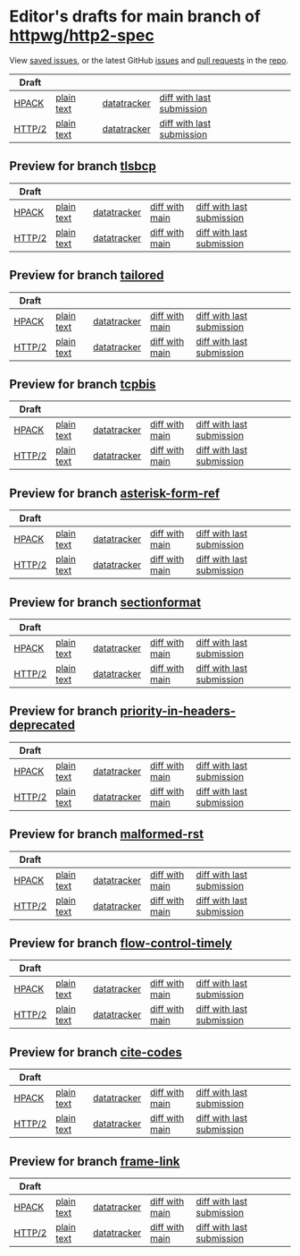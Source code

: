 # Editor's drafts for main branch of [httpwg/http2-spec](https://github.com/httpwg/http2-spec)

View [saved issues](issues.html), or the latest GitHub [issues](https://github.com/httpwg/http2-spec/issues) and [pull requests](https://github.com/httpwg/http2-spec/pulls) in the [repo](https://github.com/httpwg/http2-spec).

| Draft |     |     |     |     |     |     |
| ----- | --- | --- | --- | --- | --- | --- |
| [HPACK](./draft-ietf-httpbis-header-compression.html) |[plain text](./draft-ietf-httpbis-header-compression.txt) |[datatracker](https://datatracker.ietf.org/doc/draft-ietf-httpbis-header-compression) |[diff with last submission](https://www.ietf.org/rfcdiff?url1=draft-ietf-httpbis-header-compression&amp;url2=https://httpwg.github.io/http2-spec/draft-ietf-httpbis-header-compression.txt) | |
| [HTTP/2](./draft-ietf-httpbis-http2bis.html) |[plain text](./draft-ietf-httpbis-http2bis.txt) |[datatracker](https://datatracker.ietf.org/doc/draft-ietf-httpbis-http2bis) |[diff with last submission](https://www.ietf.org/rfcdiff?url1=draft-ietf-httpbis-http2bis&amp;url2=https://httpwg.github.io/http2-spec/draft-ietf-httpbis-http2bis.txt) | |

## Preview for branch [tlsbcp](tlsbcp)

| Draft |     |     |     |     |     |     |
| ----- | --- | --- | --- | --- | --- | --- |
| [HPACK](tlsbcp/draft-ietf-httpbis-header-compression.html) |[plain text](tlsbcp/draft-ietf-httpbis-header-compression.txt) |[datatracker](https://datatracker.ietf.org/doc/draft-ietf-httpbis-header-compression) |[diff with main](https://www.ietf.org/rfcdiff?url1=https://httpwg.github.io/http2-spec/draft-ietf-httpbis-header-compression.txt&amp;url2=https://httpwg.github.io/http2-spec/tlsbcp/draft-ietf-httpbis-header-compression.txt) |[diff with last submission](https://www.ietf.org/rfcdiff?url1=draft-ietf-httpbis-header-compression&amp;url2=https://httpwg.github.io/http2-spec/tlsbcp/draft-ietf-httpbis-header-compression.txt) | |
| [HTTP/2](tlsbcp/draft-ietf-httpbis-http2bis.html) |[plain text](tlsbcp/draft-ietf-httpbis-http2bis.txt) |[datatracker](https://datatracker.ietf.org/doc/draft-ietf-httpbis-http2bis) |[diff with main](https://www.ietf.org/rfcdiff?url1=https://httpwg.github.io/http2-spec/draft-ietf-httpbis-http2bis.txt&amp;url2=https://httpwg.github.io/http2-spec/tlsbcp/draft-ietf-httpbis-http2bis.txt) |[diff with last submission](https://www.ietf.org/rfcdiff?url1=draft-ietf-httpbis-http2bis&amp;url2=https://httpwg.github.io/http2-spec/tlsbcp/draft-ietf-httpbis-http2bis.txt) | |

## Preview for branch [tailored](tailored)

| Draft |     |     |     |     |     |     |
| ----- | --- | --- | --- | --- | --- | --- |
| [HPACK](tailored/draft-ietf-httpbis-header-compression.html) |[plain text](tailored/draft-ietf-httpbis-header-compression.txt) |[datatracker](https://datatracker.ietf.org/doc/draft-ietf-httpbis-header-compression) |[diff with main](https://www.ietf.org/rfcdiff?url1=https://httpwg.github.io/http2-spec/draft-ietf-httpbis-header-compression.txt&amp;url2=https://httpwg.github.io/http2-spec/tailored/draft-ietf-httpbis-header-compression.txt) |[diff with last submission](https://www.ietf.org/rfcdiff?url1=draft-ietf-httpbis-header-compression&amp;url2=https://httpwg.github.io/http2-spec/tailored/draft-ietf-httpbis-header-compression.txt) | |
| [HTTP/2](tailored/draft-ietf-httpbis-http2bis.html) |[plain text](tailored/draft-ietf-httpbis-http2bis.txt) |[datatracker](https://datatracker.ietf.org/doc/draft-ietf-httpbis-http2bis) |[diff with main](https://www.ietf.org/rfcdiff?url1=https://httpwg.github.io/http2-spec/draft-ietf-httpbis-http2bis.txt&amp;url2=https://httpwg.github.io/http2-spec/tailored/draft-ietf-httpbis-http2bis.txt) |[diff with last submission](https://www.ietf.org/rfcdiff?url1=draft-ietf-httpbis-http2bis&amp;url2=https://httpwg.github.io/http2-spec/tailored/draft-ietf-httpbis-http2bis.txt) | |

## Preview for branch [tcpbis](tcpbis)

| Draft |     |     |     |     |     |     |
| ----- | --- | --- | --- | --- | --- | --- |
| [HPACK](tcpbis/draft-ietf-httpbis-header-compression.html) |[plain text](tcpbis/draft-ietf-httpbis-header-compression.txt) |[datatracker](https://datatracker.ietf.org/doc/draft-ietf-httpbis-header-compression) |[diff with main](https://www.ietf.org/rfcdiff?url1=https://httpwg.github.io/http2-spec/draft-ietf-httpbis-header-compression.txt&amp;url2=https://httpwg.github.io/http2-spec/tcpbis/draft-ietf-httpbis-header-compression.txt) |[diff with last submission](https://www.ietf.org/rfcdiff?url1=draft-ietf-httpbis-header-compression&amp;url2=https://httpwg.github.io/http2-spec/tcpbis/draft-ietf-httpbis-header-compression.txt) | |
| [HTTP/2](tcpbis/draft-ietf-httpbis-http2bis.html) |[plain text](tcpbis/draft-ietf-httpbis-http2bis.txt) |[datatracker](https://datatracker.ietf.org/doc/draft-ietf-httpbis-http2bis) |[diff with main](https://www.ietf.org/rfcdiff?url1=https://httpwg.github.io/http2-spec/draft-ietf-httpbis-http2bis.txt&amp;url2=https://httpwg.github.io/http2-spec/tcpbis/draft-ietf-httpbis-http2bis.txt) |[diff with last submission](https://www.ietf.org/rfcdiff?url1=draft-ietf-httpbis-http2bis&amp;url2=https://httpwg.github.io/http2-spec/tcpbis/draft-ietf-httpbis-http2bis.txt) | |

## Preview for branch [asterisk-form-ref](asterisk-form-ref)

| Draft |     |     |     |     |     |     |
| ----- | --- | --- | --- | --- | --- | --- |
| [HPACK](asterisk-form-ref/draft-ietf-httpbis-header-compression.html) |[plain text](asterisk-form-ref/draft-ietf-httpbis-header-compression.txt) |[datatracker](https://datatracker.ietf.org/doc/draft-ietf-httpbis-header-compression) |[diff with main](https://www.ietf.org/rfcdiff?url1=https://httpwg.github.io/http2-spec/draft-ietf-httpbis-header-compression.txt&amp;url2=https://httpwg.github.io/http2-spec/asterisk-form-ref/draft-ietf-httpbis-header-compression.txt) |[diff with last submission](https://www.ietf.org/rfcdiff?url1=draft-ietf-httpbis-header-compression&amp;url2=https://httpwg.github.io/http2-spec/asterisk-form-ref/draft-ietf-httpbis-header-compression.txt) | |
| [HTTP/2](asterisk-form-ref/draft-ietf-httpbis-http2bis.html) |[plain text](asterisk-form-ref/draft-ietf-httpbis-http2bis.txt) |[datatracker](https://datatracker.ietf.org/doc/draft-ietf-httpbis-http2bis) |[diff with main](https://www.ietf.org/rfcdiff?url1=https://httpwg.github.io/http2-spec/draft-ietf-httpbis-http2bis.txt&amp;url2=https://httpwg.github.io/http2-spec/asterisk-form-ref/draft-ietf-httpbis-http2bis.txt) |[diff with last submission](https://www.ietf.org/rfcdiff?url1=draft-ietf-httpbis-http2bis&amp;url2=https://httpwg.github.io/http2-spec/asterisk-form-ref/draft-ietf-httpbis-http2bis.txt) | |

## Preview for branch [sectionformat](sectionformat)

| Draft |     |     |     |     |     |     |
| ----- | --- | --- | --- | --- | --- | --- |
| [HPACK](sectionformat/draft-ietf-httpbis-header-compression.html) |[plain text](sectionformat/draft-ietf-httpbis-header-compression.txt) |[datatracker](https://datatracker.ietf.org/doc/draft-ietf-httpbis-header-compression) |[diff with main](https://www.ietf.org/rfcdiff?url1=https://httpwg.github.io/http2-spec/draft-ietf-httpbis-header-compression.txt&amp;url2=https://httpwg.github.io/http2-spec/sectionformat/draft-ietf-httpbis-header-compression.txt) |[diff with last submission](https://www.ietf.org/rfcdiff?url1=draft-ietf-httpbis-header-compression&amp;url2=https://httpwg.github.io/http2-spec/sectionformat/draft-ietf-httpbis-header-compression.txt) | |
| [HTTP/2](sectionformat/draft-ietf-httpbis-http2bis.html) |[plain text](sectionformat/draft-ietf-httpbis-http2bis.txt) |[datatracker](https://datatracker.ietf.org/doc/draft-ietf-httpbis-http2bis) |[diff with main](https://www.ietf.org/rfcdiff?url1=https://httpwg.github.io/http2-spec/draft-ietf-httpbis-http2bis.txt&amp;url2=https://httpwg.github.io/http2-spec/sectionformat/draft-ietf-httpbis-http2bis.txt) |[diff with last submission](https://www.ietf.org/rfcdiff?url1=draft-ietf-httpbis-http2bis&amp;url2=https://httpwg.github.io/http2-spec/sectionformat/draft-ietf-httpbis-http2bis.txt) | |

## Preview for branch [priority-in-headers-deprecated](priority-in-headers-deprecated)

| Draft |     |     |     |     |     |     |
| ----- | --- | --- | --- | --- | --- | --- |
| [HPACK](priority-in-headers-deprecated/draft-ietf-httpbis-header-compression.html) |[plain text](priority-in-headers-deprecated/draft-ietf-httpbis-header-compression.txt) |[datatracker](https://datatracker.ietf.org/doc/draft-ietf-httpbis-header-compression) |[diff with main](https://www.ietf.org/rfcdiff?url1=https://httpwg.github.io/http2-spec/draft-ietf-httpbis-header-compression.txt&amp;url2=https://httpwg.github.io/http2-spec/priority-in-headers-deprecated/draft-ietf-httpbis-header-compression.txt) |[diff with last submission](https://www.ietf.org/rfcdiff?url1=draft-ietf-httpbis-header-compression&amp;url2=https://httpwg.github.io/http2-spec/priority-in-headers-deprecated/draft-ietf-httpbis-header-compression.txt) | |
| [HTTP/2](priority-in-headers-deprecated/draft-ietf-httpbis-http2bis.html) |[plain text](priority-in-headers-deprecated/draft-ietf-httpbis-http2bis.txt) |[datatracker](https://datatracker.ietf.org/doc/draft-ietf-httpbis-http2bis) |[diff with main](https://www.ietf.org/rfcdiff?url1=https://httpwg.github.io/http2-spec/draft-ietf-httpbis-http2bis.txt&amp;url2=https://httpwg.github.io/http2-spec/priority-in-headers-deprecated/draft-ietf-httpbis-http2bis.txt) |[diff with last submission](https://www.ietf.org/rfcdiff?url1=draft-ietf-httpbis-http2bis&amp;url2=https://httpwg.github.io/http2-spec/priority-in-headers-deprecated/draft-ietf-httpbis-http2bis.txt) | |

## Preview for branch [malformed-rst](malformed-rst)

| Draft |     |     |     |     |     |     |
| ----- | --- | --- | --- | --- | --- | --- |
| [HPACK](malformed-rst/draft-ietf-httpbis-header-compression.html) |[plain text](malformed-rst/draft-ietf-httpbis-header-compression.txt) |[datatracker](https://datatracker.ietf.org/doc/draft-ietf-httpbis-header-compression) |[diff with main](https://www.ietf.org/rfcdiff?url1=https://httpwg.github.io/http2-spec/draft-ietf-httpbis-header-compression.txt&amp;url2=https://httpwg.github.io/http2-spec/malformed-rst/draft-ietf-httpbis-header-compression.txt) |[diff with last submission](https://www.ietf.org/rfcdiff?url1=draft-ietf-httpbis-header-compression&amp;url2=https://httpwg.github.io/http2-spec/malformed-rst/draft-ietf-httpbis-header-compression.txt) | |
| [HTTP/2](malformed-rst/draft-ietf-httpbis-http2bis.html) |[plain text](malformed-rst/draft-ietf-httpbis-http2bis.txt) |[datatracker](https://datatracker.ietf.org/doc/draft-ietf-httpbis-http2bis) |[diff with main](https://www.ietf.org/rfcdiff?url1=https://httpwg.github.io/http2-spec/draft-ietf-httpbis-http2bis.txt&amp;url2=https://httpwg.github.io/http2-spec/malformed-rst/draft-ietf-httpbis-http2bis.txt) |[diff with last submission](https://www.ietf.org/rfcdiff?url1=draft-ietf-httpbis-http2bis&amp;url2=https://httpwg.github.io/http2-spec/malformed-rst/draft-ietf-httpbis-http2bis.txt) | |

## Preview for branch [flow-control-timely](flow-control-timely)

| Draft |     |     |     |     |     |     |
| ----- | --- | --- | --- | --- | --- | --- |
| [HPACK](flow-control-timely/draft-ietf-httpbis-header-compression.html) |[plain text](flow-control-timely/draft-ietf-httpbis-header-compression.txt) |[datatracker](https://datatracker.ietf.org/doc/draft-ietf-httpbis-header-compression) |[diff with main](https://www.ietf.org/rfcdiff?url1=https://httpwg.github.io/http2-spec/draft-ietf-httpbis-header-compression.txt&amp;url2=https://httpwg.github.io/http2-spec/flow-control-timely/draft-ietf-httpbis-header-compression.txt) |[diff with last submission](https://www.ietf.org/rfcdiff?url1=draft-ietf-httpbis-header-compression&amp;url2=https://httpwg.github.io/http2-spec/flow-control-timely/draft-ietf-httpbis-header-compression.txt) | |
| [HTTP/2](flow-control-timely/draft-ietf-httpbis-http2bis.html) |[plain text](flow-control-timely/draft-ietf-httpbis-http2bis.txt) |[datatracker](https://datatracker.ietf.org/doc/draft-ietf-httpbis-http2bis) |[diff with main](https://www.ietf.org/rfcdiff?url1=https://httpwg.github.io/http2-spec/draft-ietf-httpbis-http2bis.txt&amp;url2=https://httpwg.github.io/http2-spec/flow-control-timely/draft-ietf-httpbis-http2bis.txt) |[diff with last submission](https://www.ietf.org/rfcdiff?url1=draft-ietf-httpbis-http2bis&amp;url2=https://httpwg.github.io/http2-spec/flow-control-timely/draft-ietf-httpbis-http2bis.txt) | |

## Preview for branch [cite-codes](cite-codes)

| Draft |     |     |     |     |     |     |
| ----- | --- | --- | --- | --- | --- | --- |
| [HPACK](cite-codes/draft-ietf-httpbis-header-compression.html) |[plain text](cite-codes/draft-ietf-httpbis-header-compression.txt) |[datatracker](https://datatracker.ietf.org/doc/draft-ietf-httpbis-header-compression) |[diff with main](https://www.ietf.org/rfcdiff?url1=https://httpwg.github.io/http2-spec/draft-ietf-httpbis-header-compression.txt&amp;url2=https://httpwg.github.io/http2-spec/cite-codes/draft-ietf-httpbis-header-compression.txt) |[diff with last submission](https://www.ietf.org/rfcdiff?url1=draft-ietf-httpbis-header-compression&amp;url2=https://httpwg.github.io/http2-spec/cite-codes/draft-ietf-httpbis-header-compression.txt) | |
| [HTTP/2](cite-codes/draft-ietf-httpbis-http2bis.html) |[plain text](cite-codes/draft-ietf-httpbis-http2bis.txt) |[datatracker](https://datatracker.ietf.org/doc/draft-ietf-httpbis-http2bis) |[diff with main](https://www.ietf.org/rfcdiff?url1=https://httpwg.github.io/http2-spec/draft-ietf-httpbis-http2bis.txt&amp;url2=https://httpwg.github.io/http2-spec/cite-codes/draft-ietf-httpbis-http2bis.txt) |[diff with last submission](https://www.ietf.org/rfcdiff?url1=draft-ietf-httpbis-http2bis&amp;url2=https://httpwg.github.io/http2-spec/cite-codes/draft-ietf-httpbis-http2bis.txt) | |

## Preview for branch [frame-link](frame-link)

| Draft |     |     |     |     |     |     |
| ----- | --- | --- | --- | --- | --- | --- |
| [HPACK](frame-link/draft-ietf-httpbis-header-compression.html) |[plain text](frame-link/draft-ietf-httpbis-header-compression.txt) |[datatracker](https://datatracker.ietf.org/doc/draft-ietf-httpbis-header-compression) |[diff with main](https://www.ietf.org/rfcdiff?url1=https://httpwg.github.io/http2-spec/draft-ietf-httpbis-header-compression.txt&amp;url2=https://httpwg.github.io/http2-spec/frame-link/draft-ietf-httpbis-header-compression.txt) |[diff with last submission](https://www.ietf.org/rfcdiff?url1=draft-ietf-httpbis-header-compression&amp;url2=https://httpwg.github.io/http2-spec/frame-link/draft-ietf-httpbis-header-compression.txt) | |
| [HTTP/2](frame-link/draft-ietf-httpbis-http2bis.html) |[plain text](frame-link/draft-ietf-httpbis-http2bis.txt) |[datatracker](https://datatracker.ietf.org/doc/draft-ietf-httpbis-http2bis) |[diff with main](https://www.ietf.org/rfcdiff?url1=https://httpwg.github.io/http2-spec/draft-ietf-httpbis-http2bis.txt&amp;url2=https://httpwg.github.io/http2-spec/frame-link/draft-ietf-httpbis-http2bis.txt) |[diff with last submission](https://www.ietf.org/rfcdiff?url1=draft-ietf-httpbis-http2bis&amp;url2=https://httpwg.github.io/http2-spec/frame-link/draft-ietf-httpbis-http2bis.txt) | |

